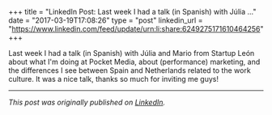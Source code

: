 +++
title = "LinkedIn Post: Last week I had a talk (in Spanish) with Júlia ..."
date = "2017-03-19T17:08:26"
type = "post"
linkedin_url = "https://www.linkedin.com/feed/update/urn:li:share:6249275171610464256"
+++

Last week I had a talk (in Spanish) with Júlia and Mario from Startup León about what I'm doing at Pocket Media, about (performance) marketing, and the differences I see between Spain and Netherlands related to the work culture. It was a nice talk, thanks so much for inviting me guys!

---

*This post was originally published on [LinkedIn](https://www.linkedin.com/in/adrianmoreno/recent-activity/all/).*